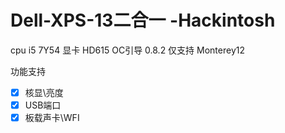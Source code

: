 # Dell-XPS-13二合一 -Hackintosh
cpu i5 7Y54 
显卡 HD615
OC引导 0.8.2 仅支持 Monterey12

功能支持

- [x] 核显\亮度
- [x] USB端口
- [x] 板载声卡\WFI
